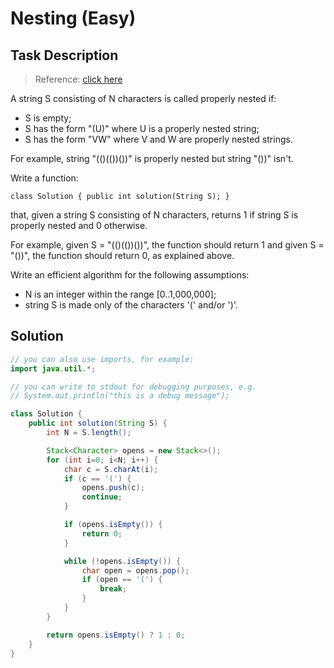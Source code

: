 # Nesting (Easy)

## Task Description

> Reference: [click here](https://app.codility.com/programmers/lessons/7-stacks_and_queues/nesting/)

A string S consisting of N characters is called properly nested if:

* S is empty;
* S has the form "(U)" where U is a properly nested string;
* S has the form "VW" where V and W are properly nested strings.

For example, string "(()(())())" is properly nested but string "())" isn't.

Write a function:

`class Solution { public int solution(String S); }`

that, given a string S consisting of N characters, returns 1 if string S is properly nested and 0 otherwise.

For example, given S = "(()(())())", the function should return 1 and given S = "())", the function should return 0, as explained above.

Write an efficient algorithm for the following assumptions:

* N is an integer within the range [0..1,000,000];
* string S is made only of the characters '(' and/or ')'.

## Solution

```java
// you can also use imports, for example:
import java.util.*;

// you can write to stdout for debugging purposes, e.g.
// System.out.println("this is a debug message");

class Solution {
    public int solution(String S) {
        int N = S.length();

        Stack<Character> opens = new Stack<>();
        for (int i=0; i<N; i++) {
            char c = S.charAt(i);
            if (c == '(') {
                opens.push(c);
                continue;
            }

            if (opens.isEmpty()) {
                return 0;
            }

            while (!opens.isEmpty()) {
                char open = opens.pop();
                if (open == '(') {
                    break;
                }
            }
        } 

        return opens.isEmpty() ? 1 : 0;
    }
}
```